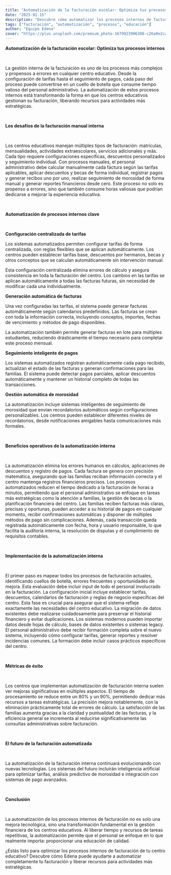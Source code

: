 ```yaml
---
title: "Automatización de la facturación escolar: Optimiza tus procesos internos"
date: "2025-01-15"
description: "Descubre cómo automatizar los procesos internos de facturación escolar para mejorar la eficiencia operativa y reducir errores."
tags: ["facturación", "automatización", "procesos", "educación"]
author: "Equipo Edena"
cover: "https://plus.unsplash.com/premium_photo-1679923906308-c26a0e2ca510?q=80&w=2070&auto=format&fit=crop&ixlib=rb-4.1.0&ixid=M3wxMjA3fDB8MHxwaG90by1wYWdlfHx8fGVufDB8fHx8fA%3D%3D"
---
```


**Automatización de la facturación escolar: Optimiza tus procesos internos**

<br>

La gestión interna de la facturación es uno de los procesos más complejos y propensos a errores en cualquier centro educativo. Desde la configuración de tarifas hasta el seguimiento de pagos, cada paso del proceso puede convertirse en un cuello de botella que consume tiempo valioso del personal administrativo. La automatización de estos procesos internos está transformando la forma en que los centros educativos gestionan su facturación, liberando recursos para actividades más estratégicas.

<br>

**Los desafíos de la facturación manual interna**

<br>

Los centros educativos manejan múltiples tipos de facturación: matrículas, mensualidades, actividades extraescolares, servicios adicionales y más. Cada tipo requiere configuraciones específicas, descuentos personalizados y seguimiento individual. Con procesos manuales, el personal administrativo debe calcular manualmente cada factura según las tarifas aplicables, aplicar descuentos y becas de forma individual, registrar pagos y generar recibos uno por uno, realizar seguimiento de morosidad de forma manual y generar reportes financieros desde cero. Este proceso no solo es propenso a errores, sino que también consume horas valiosas que podrían dedicarse a mejorar la experiencia educativa.

<br>

**Automatización de procesos internos clave**

<br>

**Configuración centralizada de tarifas**

Los sistemas automatizados permiten configurar tarifas de forma centralizada, con reglas flexibles que se aplican automáticamente. Los centros pueden establecer tarifas base, descuentos por hermanos, becas y otros conceptos que se calculan automáticamente sin intervención manual.

Esta configuración centralizada elimina errores de cálculo y asegura consistencia en toda la facturación del centro. Los cambios en las tarifas se aplican automáticamente a todas las facturas futuras, sin necesidad de modificar cada una individualmente.

**Generación automática de facturas**

Una vez configuradas las tarifas, el sistema puede generar facturas automáticamente según calendarios predefinidos. Las facturas se crean con toda la información correcta, incluyendo conceptos, importes, fechas de vencimiento y métodos de pago disponibles.

La automatización también permite generar facturas en lote para múltiples estudiantes, reduciendo drásticamente el tiempo necesario para completar este proceso mensual.

**Seguimiento inteligente de pagos**

Los sistemas automatizados registran automáticamente cada pago recibido, actualizan el estado de las facturas y generan confirmaciones para las familias. El sistema puede detectar pagos parciales, aplicar descuentos automáticamente y mantener un historial completo de todas las transacciones.

**Gestión automática de morosidad**

La automatización incluye sistemas inteligentes de seguimiento de morosidad que envían recordatorios automáticos según configuraciones personalizables. Los centros pueden establecer diferentes niveles de recordatorios, desde notificaciones amigables hasta comunicaciones más formales.

<br>

**Beneficios operativos de la automatización interna**

<br>

La automatización elimina los errores humanos en cálculos, aplicaciones de descuentos y registro de pagos. Cada factura se genera con precisión matemática, asegurando que las familias reciban información correcta y el centro mantenga registros financieros precisos. Los procesos automatizados reducen el tiempo dedicado a la facturación de horas a minutos, permitiendo que el personal administrativo se enfoque en tareas más estratégicas como la atención a familias, la gestión de becas o la planificación financiera del centro. Las familias reciben facturas más claras, precisas y oportunas, pueden acceder a su historial de pagos en cualquier momento, recibir confirmaciones automáticas y disponer de múltiples métodos de pago sin complicaciones. Además, cada transacción queda registrada automáticamente con fecha, hora y usuario responsable, lo que facilita la auditoría interna, la resolución de disputas y el cumplimiento de requisitos contables.

<br>

**Implementación de la automatización interna**

<br>

El primer paso es mapear todos los procesos de facturación actuales, identificando cuellos de botella, errores frecuentes y oportunidades de mejora. Esta evaluación debe incluir input de todo el personal involucrado en la facturación. La configuración inicial incluye establecer tarifas, descuentos, calendarios de facturación y reglas de negocio específicas del centro. Esta fase es crucial para asegurar que el sistema refleje exactamente las necesidades del centro educativo. La migración de datos existentes debe realizarse cuidadosamente para preservar el historial financiero y evitar duplicaciones. Los sistemas modernos pueden importar datos desde hojas de cálculo, bases de datos existentes o sistemas legacy. El personal administrativo debe recibir formación completa sobre el nuevo sistema, incluyendo cómo configurar tarifas, generar reportes y resolver incidencias comunes. La formación debe incluir casos prácticos específicos del centro.

<br>

**Métricas de éxito**

<br>

Los centros que implementan automatización de facturación interna suelen ver mejoras significativas en múltiples aspectos. El tiempo de procesamiento se reduce entre un 80% y un 90%, permitiendo dedicar más recursos a tareas estratégicas. La precisión mejora notablemente, con la eliminación prácticamente total de errores de cálculo. La satisfacción de las familias aumenta gracias a la claridad y puntualidad de las facturas, y la eficiencia general se incrementa al reducirse significativamente las consultas administrativas sobre facturación.

<br>

**El futuro de la facturación automatizada**

<br>

La automatización de la facturación interna continuará evolucionando con nuevas tecnologías. Los sistemas del futuro incluirán inteligencia artificial para optimizar tarifas, análisis predictivo de morosidad e integración con sistemas de pago avanzados.

<br>

**Conclusión**

<br>

La automatización de los procesos internos de facturación no es solo una mejora tecnológica, sino una transformación fundamental en la gestión financiera de los centros educativos. Al liberar tiempo y recursos de tareas repetitivas, la automatización permite que el personal se enfoque en lo que realmente importa: proporcionar una educación de calidad.

¿Estás listo para optimizar los procesos internos de facturación de tu centro educativo? Descubre cómo Edena puede ayudarte a automatizar completamente tu facturación y liberar recursos para actividades más estratégicas.

